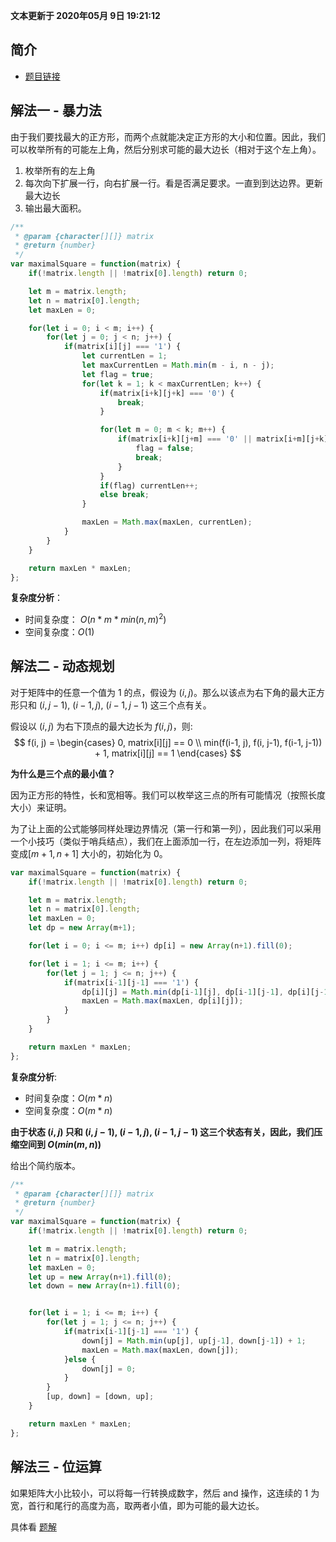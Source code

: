 **文本更新于 2020年05月 9日 19:21:12**
## 简介
- [题目链接](https://leetcode-cn.com/problems/maximal-square/)

## 解法一 - 暴力法
由于我们要找最大的正方形，而两个点就能决定正方形的大小和位置。因此，我们可以枚举所有的可能左上角，然后分别求可能的最大边长（相对于这个左上角）。

1. 枚举所有的左上角
2. 每次向下扩展一行，向右扩展一行。看是否满足要求。一直到到达边界。更新最大边长
3. 输出最大面积。

```javascript
/**
 * @param {character[][]} matrix
 * @return {number}
 */
var maximalSquare = function(matrix) {
    if(!matrix.length || !matrix[0].length) return 0;

    let m = matrix.length;
    let n = matrix[0].length;
    let maxLen = 0;

    for(let i = 0; i < m; i++) {
        for(let j = 0; j < n; j++) {
            if(matrix[i][j] === '1') {
                let currentLen = 1;
                let maxCurrentLen = Math.min(m - i, n - j);
                let flag = true;
                for(let k = 1; k < maxCurrentLen; k++) {
                    if(matrix[i+k][j+k] === '0') {
                        break;
                    }

                    for(let m = 0; m < k; m++) {
                        if(matrix[i+k][j+m] === '0' || matrix[i+m][j+k] === '0') {
                            flag = false;
                            break;
                        }
                    }
                    if(flag) currentLen++;
                    else break;
                }

                maxLen = Math.max(maxLen, currentLen);
            }
        }
    }

    return maxLen * maxLen;
};


```

**复杂度分析**：
- 时间复杂度： $O(n*m*min(n,m)^2)$
- 空间复杂度：$O(1)$

## 解法二 - 动态规划
对于矩阵中的任意一个值为 $1$ 的点，假设为 $(i, j)$。那么以该点为右下角的最大正方形只和 $(i, j-1)$, $(i-1, j)$, $(i-1, j-1)$ 这三个点有关。

假设以 $(i, j)$ 为右下顶点的最大边长为 $f(i, j)$，则:
$$
f(i, j) =
\begin{cases}
0, matrix[i][j] == 0 \\
min(f(i-1, j), f(i, j-1), f(i-1, j-1)) + 1, matrix[i][j] == 1
\end{cases}
$$

**为什么是三个点的最小值？**

因为正方形的特性，长和宽相等。我们可以枚举这三点的所有可能情况（按照长度大小）来证明。

为了让上面的公式能够同样处理边界情况（第一行和第一列），因此我们可以采用一个小技巧（类似于哨兵结点），我们在上面添加一行，在左边添加一列，将矩阵变成$[m+1, n+1]$ 大小的，初始化为 0。

```javascript
var maximalSquare = function(matrix) {
    if(!matrix.length || !matrix[0].length) return 0;

    let m = matrix.length;
    let n = matrix[0].length;
    let maxLen = 0;
    let dp = new Array(m+1);

    for(let i = 0; i <= m; i++) dp[i] = new Array(n+1).fill(0);

    for(let i = 1; i <= m; i++) {
        for(let j = 1; j <= n; j++) {
            if(matrix[i-1][j-1] === '1') {
                dp[i][j] = Math.min(dp[i-1][j], dp[i-1][j-1], dp[i][j-1]) + 1;
                maxLen = Math.max(maxLen, dp[i][j]);
            }
        }
    }

    return maxLen * maxLen;
};
```
**复杂度分析**:
- 时间复杂度：$O(m*n)$
- 空间复杂度：$O(m*n)$


**由于状态 $(i, j)$ 只和 $(i, j-1)$, $(i-1, j)$, $(i-1, j-1)$ 这三个状态有关，因此，我们压缩空间到 $O(min(m, n))$**

给出个简约版本。
```javascript
/**
 * @param {character[][]} matrix
 * @return {number}
 */
var maximalSquare = function(matrix) {
    if(!matrix.length || !matrix[0].length) return 0;

    let m = matrix.length;
    let n = matrix[0].length;
    let maxLen = 0;
    let up = new Array(n+1).fill(0);
    let down = new Array(n+1).fill(0);


    for(let i = 1; i <= m; i++) {
        for(let j = 1; j <= n; j++) {
            if(matrix[i-1][j-1] === '1') {
                down[j] = Math.min(up[j], up[j-1], down[j-1]) + 1;
                maxLen = Math.max(maxLen, down[j]);
            }else {
                down[j] = 0;
            }
        }
        [up, down] = [down, up];
    }

    return maxLen * maxLen;
};
```

## 解法三 - 位运算
如果矩阵大小比较小，可以将每一行转换成数字，然后 and 操作，这连续的 1 为 宽，首行和尾行的高度为高，取两者小值，即为可能的最大边长。

具体看 [题解](https://leetcode-cn.com/problems/maximal-square/solution/fen-xiang-yi-ge-bu-yong-dong-tai-gui-hua-cai-yong-/)